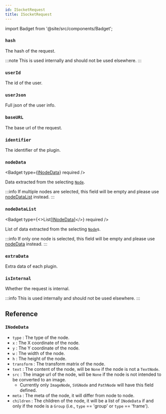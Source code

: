 ```yaml
---
id: ISocketRequest
title: ISocketRequest
---
```


import Badget from '@site/src/components/Badget';

### `hash`

<Badget type="str" required />

The hash of the request.

:::note
This is used internally and should not be used elsewhere.
:::

### `userId`

<Badget type="str" required />

The id of the user.

### `userJson`

<Badget type="str | None" defaultValue="None" />

Full json of the user info.

### `baseURL`

<Badget type="str" required />

The base url of the request.

### `identifier`

<Badget type="str" required />

The identifier of the plugin.

### `nodeData`

<Badget type={<a href="#inodedata">INodeData</a>} required />

Data extracted from the selecting [`Node`](/docs/reference/terminology#node).

:::info
If multiple nodes are selected, this field will be empty and please use [nodeDataList](#nodedatalist) instead.
:::

### `nodeDataList`

<Badget type={<>List[<a href="#inodedata">INodeData</a>]</>} required />

List of data extracted from the selecting [`Node`](/docs/reference/terminology#node)s.

:::info
If only one node is selected, this field will be empty and please use [nodeData](#nodedata) instead.
:::

### `extraData`

<Badget type="Dict[str, Any]" required />

Extra data of each plugin.

### `isInternal`

<Badget type="bool" defaultValue="False" />

Whether the request is internal.

:::info
This is used internally and should not be used elsewhere.
:::

## Reference

### `INodeData`

* `type` : The type of the node.
* `x` : The X coordinate of the node.
* `y` : The Y coordinate of the node.
* `w` : The width of the node.
* `h` : The height of the node.
* `transform` : The transform matrix of the node.
* `text` : The content of the node, will be `None` if the node is not a `TextNode`.
* `src` : The image url of the node, will be `None` if the node is not intended to be converted to an image.
    * Currently only `ImageNode`, `SVGNode` and `PathNode` will have this field defined.
* `meta` : The meta of the node, it will differ from node to node.
* `children` : The children of the node, it will be a list of `INodeData` if and only if the node is a `Group` (i.e., `type` == 'group' or `type` == 'frame').
